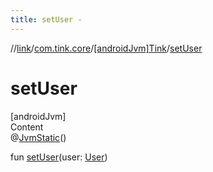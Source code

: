 ```yaml
---
title: setUser -
---
```

//[link](../../index.md)/[com.tink.core](../index.md)/[[androidJvm]Tink](index.md)/[setUser](set-user.md)



# setUser  
[androidJvm]  
Content  
@[JvmStatic](https://kotlinlang.org/api/latest/jvm/stdlib/kotlin.jvm/-jvm-static/index.html)()  
  
fun [setUser](set-user.md)(user: [User](../../com.tink.model.user/[android-jvm]-user/index.md))  



